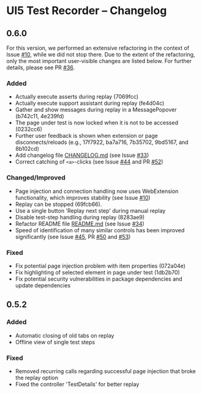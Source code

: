 # UI5 Test Recorder – Changelog


## 0.6.0

For this version, we performed an extensive refactoring in the context of Issue [#10](https://github.com/msg-systems/ui5-testrecorder/issues/10), while we did not stop there.
Due to the extent of the refactoring, only the most important user-visible changes are listed below.
For further details, please see PR [#36](https://github.com/msg-systems/ui5-testrecorder/pull/36).

### Added
- Actually execute asserts during replay (7069fcc)
- Actually execute support assistant during replay (fe4d04c)
- Gather and show messages during replay in a MessagePopover (b742c11, 4e239fd)
- The page under test is now locked when it is not to be accessed (0232cc6)
- Further user feedback is shown when extension or page disconnects/reloads (e.g., 17f7922, ba7a716, 7b35702, 9bd5167, and 8b102cd)
- Add changelog file [CHANGELOG.md](CHANGELOG.md) (see Issue [#33](https://github.com/msg-systems/ui5-testrecorder/issues/33))
- Correct catching of `<a>`-clicks (see Issue [#44](https://github.com/msg-systems/ui5-testrecorder/issues/44) and PR [#52](https://github.com/msg-systems/ui5-testrecorder/pull/52))

### Changed/Improved
- Page injection and connection handling now uses WebExtension functionality, which improves stability (see Issue [#10](https://github.com/msg-systems/ui5-testrecorder/issues/10))
- Replay can be stopped (69fcb66).
- Use a single button 'Replay next step' during manual replay
- Disable test-step handling during replay (8283ae9)
- Refactor README file [README.md](README.md) (see Issue [#34](https://github.com/msg-systems/ui5-testrecorder/issues/34))
- Speed of identification of many similar controls has been improved significantly (see Issue [#45](https://github.com/msg-systems/ui5-testrecorder/issues/45), PR [#50](https://github.com/msg-systems/ui5-testrecorder/pull/50) and [#53](https://github.com/msg-systems/ui5-testrecorder/pull/53))

### Fixed
- Fix potential page injection problem with item properties (072a04e)
- Fix highlighting of selected element in page under test (1db2b70)
- Fix potential security vulnerabilities in package dependencies and update dependencies


## 0.5.2

### Added
- Automatic closing of old tabs on replay
- Offline view of single test steps

### Fixed
- Removed recurring calls regarding successful page injection that broke the replay option
- Fixed the controller 'TestDetails' for better replay
